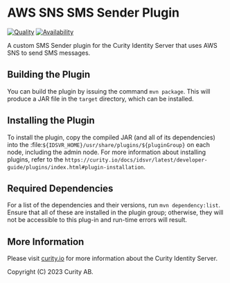 # AWS SNS SMS Sender Plugin

[![Quality](https://img.shields.io/badge/quality-experiment-red)](https://curity.io/resources/code-examples/status/)
[![Availability](https://img.shields.io/badge/availability-source-blue)](https://curity.io/resources/code-examples/status/)

A custom SMS Sender plugin for the Curity Identity Server that uses AWS SNS to send SMS messages.

## Building the Plugin

You can build the plugin by issuing the command `mvn package`. This will produce a JAR file in the `target` directory,
which can be installed.

## Installing the Plugin

To install the plugin, copy the compiled JAR (and all of its dependencies) into the :file:`${IDSVR_HOME}/usr/share/plugins/${pluginGroup}`
on each node, including the admin node. For more information about installing plugins, refer to the `https://curity.io/docs/idsvr/latest/developer-guide/plugins/index.html#plugin-installation`.

## Required Dependencies

For a list of the dependencies and their versions, run `mvn dependency:list`. Ensure that all of these are installed in
the plugin group; otherwise, they will not be accessible to this plug-in and run-time errors will result.

## More Information

Please visit [curity.io](https://curity.io/) for more information about the Curity Identity Server.

Copyright (C) 2023 Curity AB.
